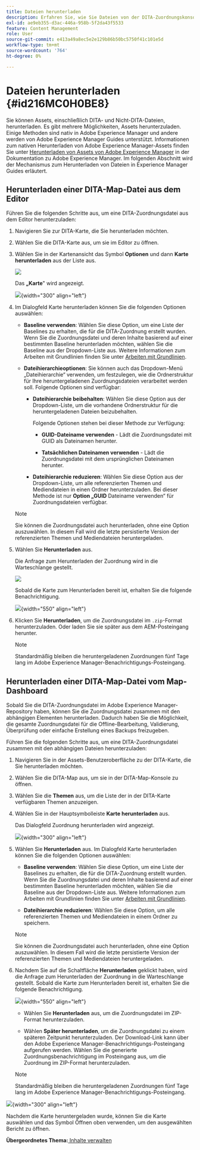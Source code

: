 ```yaml
---
title: Dateien herunterladen
description: Erfahren Sie, wie Sie Dateien von der DITA-Zuordnungskonsole in AEM Guides herunterladen und eine DITA-Zuordnungsdatei in das AEM-Repository exportieren.
exl-id: ae9eb355-d3ac-446a-958b-5f2da43f5533
feature: Content Management
role: User
source-git-commit: e413a49a8ec5e2e129b86b50bc5750f41c101e5d
workflow-type: tm+mt
source-wordcount: '764'
ht-degree: 0%

---
```


# Dateien herunterladen {#id216MC0H0BE8}

Sie können Assets, einschließlich DITA- und Nicht-DITA-Dateien, herunterladen. Es gibt mehrere Möglichkeiten, Assets herunterzuladen. Einige Methoden sind nativ in Adobe Experience Manager und andere werden von Adobe Experience Manager Guides unterstützt. Informationen zum nativen Herunterladen von Adobe Experience Manager-Assets finden Sie unter [Herunterladen von Assets von Adobe Experience Manager](https://experienceleague.adobe.com/docs/experience-manager-cloud-service/assets/manage/download-assets-from-aem.html?lang=de) in der Dokumentation zu Adobe Experience Manager. Im folgenden Abschnitt wird der Mechanismus zum Herunterladen von Dateien in Experience Manager Guides erläutert.

## Herunterladen einer DITA-Map-Datei aus dem Editor

Führen Sie die folgenden Schritte aus, um eine DITA-Zuordnungsdatei aus dem Editor herunterzuladen:

1. Navigieren Sie zur DITA-Karte, die Sie herunterladen möchten.
1. Wählen Sie die DITA-Karte aus, um sie im Editor zu öffnen.

1. Wählen Sie in der Kartenansicht das Symbol **Optionen** und dann **Karte herunterladen** aus der Liste aus.

   ![](images/download-map-option-editor.png)

   Das **„Karte**&quot; wird angezeigt.

   ![](images/download-map-dialog-new.png){width="300" align="left"}

1. Im Dialogfeld Karte herunterladen können Sie die folgenden Optionen auswählen:

   - **Baseline verwenden**: Wählen Sie diese Option, um eine Liste der Baselines zu erhalten, die für die DITA-Zuordnung erstellt wurden. Wenn Sie die Zuordnungsdatei und deren Inhalte basierend auf einer bestimmten Baseline herunterladen möchten, wählen Sie die Baseline aus der Dropdown-Liste aus. Weitere Informationen zum Arbeiten mit Grundlinien finden Sie unter [Arbeiten mit Grundlinien](generate-output-use-baseline-for-publishing.md#).

   - **Dateihierarchieoptionen**: Sie können auch das Dropdown-Menü „Dateihierarchie“ verwenden, um festzulegen, wie die Ordnerstruktur für Ihre heruntergeladenen Zuordnungsdateien verarbeitet werden soll. Folgende Optionen sind verfügbar:

      - **Dateihierarchie beibehalten**: Wählen Sie diese Option aus der Dropdown-Liste, um die vorhandene Ordnerstruktur für die heruntergeladenen Dateien beizubehalten.

        Folgende Optionen stehen bei dieser Methode zur Verfügung:

         - **GUID-Dateiname verwenden** - Lädt die Zuordnungsdatei mit GUID als Dateinamen herunter.

         - **Tatsächlichen Dateinamen verwenden** - Lädt die Zuordnungsdatei mit dem ursprünglichen Dateinamen herunter.

      - **Dateihierarchie reduzieren**: Wählen Sie diese Option aus der Dropdown-Liste, um alle referenzierten Themen und Mediendateien in einen Ordner herunterzuladen. Bei dieser Methode ist nur **Option „GUID** Dateiname verwenden“ für Zuordnungsdateien verfügbar.

   >[!NOTE]
   >
   > Sie können die Zuordnungsdatei auch herunterladen, ohne eine Option auszuwählen. In diesem Fall wird die letzte persistierte Version der referenzierten Themen und Mediendateien heruntergeladen.

1. Wählen Sie **Herunterladen** aus.

   Die Anfrage zum Herunterladen der Zuordnung wird in die Warteschlange gestellt.

   ![](images/download-map-notification.png)

   Sobald die Karte zum Herunterladen bereit ist, erhalten Sie die folgende Benachrichtigung.

   ![](images/download-map-success-message.png){width="550" align="left"}

1. Klicken Sie **Herunterladen**, um die Zuordnungsdatei im `.zip`-Format herunterzuladen. Oder laden Sie sie später aus dem AEM-Posteingang herunter.

   >[!NOTE]
   >
   > Standardmäßig bleiben die heruntergeladenen Zuordnungen fünf Tage lang im Adobe Experience Manager-Benachrichtigungs-Posteingang.

## Herunterladen einer DITA-Map-Datei vom Map-Dashboard

Sobald Sie die DITA-Zuordnungsdatei im Adobe Experience Manager-Repository haben, können Sie die Zuordnungsdatei zusammen mit den abhängigen Elementen herunterladen. Dadurch haben Sie die Möglichkeit, die gesamte Zuordnungsdatei für die Offline-Bearbeitung, Validierung, Überprüfung oder einfache Erstellung eines Backups freizugeben.

Führen Sie die folgenden Schritte aus, um eine DITA-Zuordnungsdatei zusammen mit den abhängigen Dateien herunterzuladen:

1. Navigieren Sie in der Assets-Benutzeroberfläche zu der DITA-Karte, die Sie herunterladen möchten.

1. Wählen Sie die DITA-Map aus, um sie in der DITA-Map-Konsole zu öffnen.

1. Wählen Sie die **Themen** aus, um die Liste der in der DITA-Karte verfügbaren Themen anzuzeigen.

1. Wählen Sie in der Hauptsymbolleiste **Karte herunterladen** aus.

   Das Dialogfeld Zuordnung herunterladen wird angezeigt.

   ![](images/download-map.png){width="300" align="left"}

1. Wählen Sie **Herunterladen** aus. Im Dialogfeld Karte herunterladen können Sie die folgenden Optionen auswählen:

   - **Baseline verwenden**: Wählen Sie diese Option, um eine Liste der Baselines zu erhalten, die für die DITA-Zuordnung erstellt wurden. Wenn Sie die Zuordnungsdatei und deren Inhalte basierend auf einer bestimmten Baseline herunterladen möchten, wählen Sie die Baseline aus der Dropdown-Liste aus. Weitere Informationen zum Arbeiten mit Grundlinien finden Sie unter [Arbeiten mit Grundlinien](generate-output-use-baseline-for-publishing.md#).

   - **Dateihierarchie reduzieren**: Wählen Sie diese Option, um alle referenzierten Themen und Mediendateien in einem Ordner zu speichern.


   >[!NOTE]
   >
   > Sie können die Zuordnungsdatei auch herunterladen, ohne eine Option auszuwählen. In diesem Fall wird die letzte persistierte Version der referenzierten Themen und Mediendateien heruntergeladen.

1. Nachdem Sie auf die Schaltfläche **Herunterladen** geklickt haben, wird die Anfrage zum Herunterladen der Zuordnung in die Warteschlange gestellt. Sobald die Karte zum Herunterladen bereit ist, erhalten Sie die folgende Benachrichtigung.

   ![](images/download-map-prompt.png){width="550" align="left"}

   - Wählen Sie **Herunterladen** aus, um die Zuordnungsdatei im ZIP-Format herunterzuladen.

   - Wählen **Später herunterladen**, um die Zuordnungsdatei zu einem späteren Zeitpunkt herunterzuladen. Der Download-Link kann über den Adobe Experience Manager-Benachrichtigungs-Posteingang aufgerufen werden. Wählen Sie die generierte Zuordnungsbenachrichtigung im Posteingang aus, um die Zuordnung im ZIP-Format herunterzuladen.

   >[!NOTE]
   >
   > Standardmäßig bleiben die heruntergeladenen Zuordnungen fünf Tage lang im Adobe Experience Manager-Benachrichtigungs-Posteingang.

![](images/download-map-inbox.png){width="300" align="left"}

Nachdem die Karte heruntergeladen wurde, können Sie die Karte auswählen und das Symbol Öffnen oben verwenden, um den ausgewählten Bericht zu öffnen.

**Übergeordnetes Thema:**&#x200B;[ Inhalte verwalten](authoring.md)
